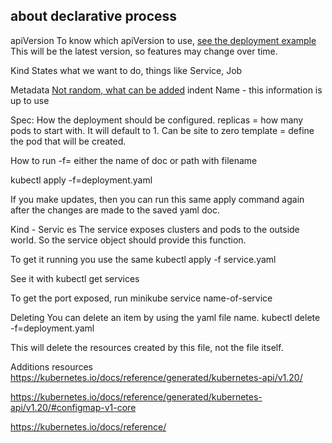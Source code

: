 ## about declarative process 

apiVersion
To know which apiVersion to use, [see the deployment example](https://kubernetes.io/docs/concepts/workloads/controllers/deployment/)
This will be the latest version, so features may change over time. 

Kind 
States what we want to do, things like Service, Job

Metadata
[Not random, what can be added](https://kubernetes.io/docs/reference/generated/kubernetes-api/v1.20/#objectmeta-v1-meta)
indent
  Name - this information is up to use 

Spec: 
How the deployment should be configured.
replicas = how many pods to start with. It will default to 1.  Can be site to zero
template = define the pod that will be created. 

How to run
-f= either the name of doc or path with filename 

kubectl apply -f=deployment.yaml 

 If you make updates, then you can run this same apply command again after the changes are made to the saved yaml doc. 

Kind - Servic es 
The service exposes clusters and pods to the outside world. So the service object should provide this function.

To get it running you use the same kubectl apply -f service.yaml 

See it with kubectl get services 

To get the port exposed, run minikube service name-of-service 

Deleting
You can delete an item by using the yaml file name. 
kubectl delete -f=deployment.yaml 

This will delete the resources created by this file, not the file itself. 


Additions resources 
https://kubernetes.io/docs/reference/generated/kubernetes-api/v1.20/ 

https://kubernetes.io/docs/reference/generated/kubernetes-api/v1.20/#configmap-v1-core

https://kubernetes.io/docs/reference/